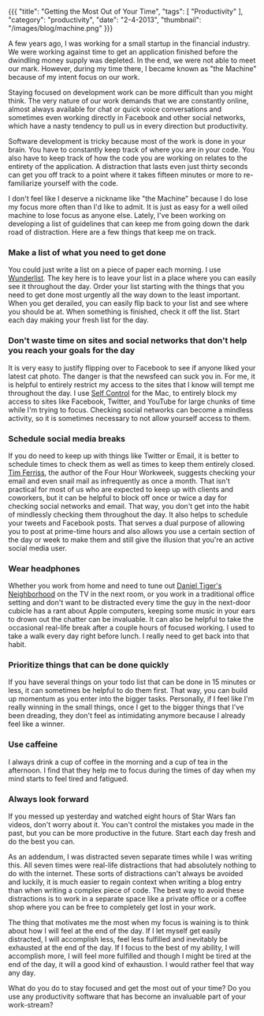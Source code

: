 {{{
    "title": "Getting the Most Out of Your Time",
    "tags": [ "Productivity" ],
    "category": "productivity",
    "date": "2-4-2013",
    "thumbnail": "/images/blog/machine.png"
}}}

A few years ago, I was working for a small startup in the financial industry. We were working against time to get an application finished before the dwindling money supply was depleted. In the end, we were not able to meet our mark. However, during my time there, I became known as "the Machine" because of my intent focus on our work.

Staying focused on development work can be more difficult than you might think. The very nature of our work demands that we are constantly online, almost always available for chat or quick voice conversations and sometimes even working directly in Facebook and other social networks, which have a nasty tendency to pull us in every direction but productivity.

Software development is tricky because most of the work is done in your brain. You have to constantly keep track of where you are in your code. You also have to keep track of how the code you are working on relates to the entirety of the application. A distraction that lasts even just thirty seconds can get you off track to a point where it takes fifteen minutes or more to re-familiarize yourself with the code. 

I don't feel like I deserve a nickname like "the Machine" because I do lose my focus more often than I'd like to admit. It is just as easy for a well oiled machine to lose focus as anyone else. Lately, I've been working on developing a list of guidelines that can keep me from going down the dark road of distraction. Here are a few things that keep me on track.

### Make a list of what you need to get done

You could just write a list on a piece of paper each morning. I use [Wunderlist](http://wunderlist.com). The key here is to leave your list in a place where you can easily see it throughout the day. Order your list starting with the things that you need to get done most urgently all the way down to the least important. When you get derailed, you can easily flip back to your list and see where you should be at. When something is finished, check it off the list. Start each day making your fresh list for the day.

### Don't waste time on sites and social networks that don't help you reach your goals for the day

It is very easy to justify flipping over to Facebook to see if anyone liked your latest cat photo. The danger is that the newsfeed can suck you in. For me, it is helpful to entirely restrict my access to the sites that I know will tempt me throughout the day. I use [Self Control](http://selfcontrolapp.com/) for the Mac, to entirely block my access to sites like Facebook, Twitter, and YouTube for large chunks of time while I'm trying to focus. Checking social networks can become a mindless activity, so it is sometimes necessary to not allow yourself access to them.

### Schedule social media breaks

If you do need to keep up with things like Twitter or Email, it is better to schedule times to check them as well as times to keep them entirely closed. <a href="http://www.fourhourworkweek.com/blog/">Tim Ferriss</a>, the author of the Four Hour Workweek, suggests checking your email and even snail mail as infrequently as once a month. That isn't practical for most of us who are expected to keep up with clients and coworkers, but it can be helpful to block off once or twice a day for checking social networks and email. That way, you don't get into the habit of mindlessly checking them throughout the day. It also helps to schedule your tweets and Facebook posts. That serves a dual purpose of allowing you to post at prime-time hours and also allows you use a certain section of the day or week to make them and still give the illusion that you're an active social media user.

### Wear headphones

Whether you work from home and need to tune out [Daniel Tiger's Neighborhood](http://pbskids.org/daniel/) on the TV in the next room, or you work in a traditional office setting and don't want to be distracted every time the guy in the next-door cubicle has a rant about Apple computers, keeping some music in your ears to drown out the chatter can be invaluable. It can also be helpful to take the occasional real-life break after a couple hours of focused working. I used to take a walk every day right before lunch. I really need to get back into that habit.

### Prioritize things that can be done quickly

If you have several things on your todo list that can be done in 15 minutes or less, it can sometimes be helpful to do them first. That way, you can build up momentum as you enter into the bigger tasks. Personally, if I feel like I'm really winning in the small things, once I get to the bigger things that I've been dreading, they don't feel as intimidating anymore because I already feel like a winner.

### Use caffeine

I always drink a cup of coffee in the morning and a cup of tea in the afternoon. I find that they help me to focus during the times of day when my mind starts to feel tired and fatigued.

### Always look forward

If you messed up yesterday and watched eight hours of Star Wars fan videos, don't worry about it. You can't control the mistakes you made in the past, but you can be more productive in the future. Start each day fresh and do the best you can.

As an addendum, I was distracted seven separate times while I was writing this. All seven times were real-life distractions that had absolutely nothing to do with the internet. These sorts of distractions can't always be avoided and luckily, it is much easier to regain context when writing a blog entry than when writing a complex piece of code. The best way to avoid these distractions is to work in a separate space like a private office or a coffee shop where you can be free to completely get lost in your work.

The thing that motivates me the most when my focus is waining is to think about how I will feel at the end of the day. If I let myself get easily distracted, I will accomplish less, feel less fulfilled and inevitably be exhausted at the end of the day. If I focus to the best of my ability, I will accomplish more, I will feel more fulfilled and though I might be tired at the end of the day, it will a good kind of exhaustion. I would rather feel that way any day.

What do you do to stay focused and get the most out of your time? Do you use any productivity software that has become an invaluable part of your work-stream?